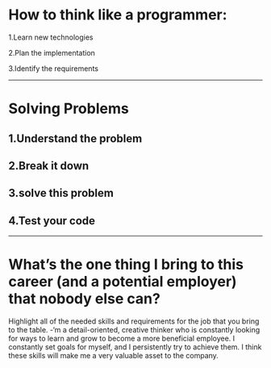 # How to think like a programmer:

1.Learn new technologies

2.Plan the implementation

3.Identify the requirements

---

# Solving Problems

1.Understand the problem
--
2.Break it down
--
3.solve this problem
--
4.Test your code
--

---

# What’s the one thing I bring to this career (and a potential employer) that nobody else can?

Highlight all of the needed skills and requirements for the job that you bring to the table. -‘m a detail-oriented, creative thinker who is constantly looking for ways to learn and grow to become a more beneficial employee. I constantly set goals for myself, and I persistently try to achieve them. I think these skills will make me a very valuable asset to the company.

